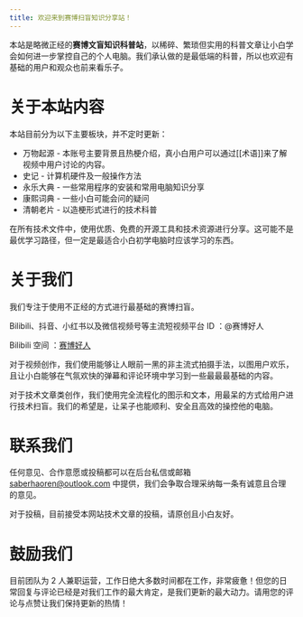```yaml
---
title: 欢迎来到赛博扫盲知识分享站！
---
```

本站是略微正经的**赛博文盲知识科普站**，以稀碎、繁琐但实用的科普文章让小白学会如何进一步掌控自己的个人电脑。我们承认做的是最低端的科普，所以也欢迎有基础的用户和观众也前来看乐子。
# 关于本站内容

本站目前分为以下主要板块，并不定时更新：
- 万物起源 - 本账号主要背景且热梗介绍，真小白用户可以通过[[术语]]来了解视频中用户讨论的内容。
- 史记 - 计算机硬件及一般操作方法
- 永乐大典 - 一些常用程序的安装和常用电脑知识分享
- 康熙词典 - 一些小白可能会问的疑问
- 清朝老片 - 以造梗形式进行的技术科普

在所有技术文件中，使用优质、免费的开源工具和技术资源进行分享。这可能不是最优学习路径，但一定是最适合小白初学电脑时应该学习的东西。

# 关于我们

我们专注于使用不正经的方式进行最基础的赛博扫盲。

Bilibili、抖音、小红书以及微信视频号等主流短视频平台 ID ：@赛博好人

Bilibili 空间 ：[赛博好人](https://space.bilibili.com/27314150)

对于视频创作，我们使用能够让人眼前一黑的非主流式拍摄手法，以图用户欢乐，且让小白能够在气氛欢快的弹幕和评论环境中学习到一些最最最基础的内容。

对于技术文章类创作，我们使用完全流程化的图示和文本，用最呆的方式给用户进行技术扫盲。我们的希望是，让呆子也能顺利、安全且高效的操控他的电脑。

# 联系我们

任何意见、合作意愿或投稿都可以在后台私信或邮箱 saberhaoren@outlook.com 中提供，我们会争取合理采纳每一条有诚意且合理的意见。

对于投稿，目前接受本网站技术文章的投稿，请原创且小白友好。

# 鼓励我们

目前团队为 2 人兼职运营，工作日绝大多数时间都在工作，非常疲惫！但您的日常回复与评论已经是对我们工作的最大肯定，是我们更新的最大动力。请用您的评论与点赞让我们保持更新的热情！

